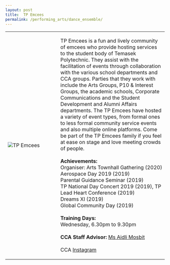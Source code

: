 ```yaml
---
layout: post
title:  TP Emcees
permalink: /performing_arts/dance_ensemble/
---
```


<div>
<table>
    <tr>
        <td style="width:33%"><image src="{{site.baseurl}}/images/CCA_tp_emcees.jpg" style="display:block;margin-left:auto;margin-right:auto;" alt="TP Emcees"></image></td>
        <td>
            <p>
                TP Emcees is a fun and lively community of emcees who provide hosting services to the student body of Temasek Polytechnic. They assist with the facilitation of events through collaboration with the various school departments and CCA groups. Parties that they work with include the Arts Groups, P10 & Interest Groups, the academic schools, Corporate Communications and the Student Development and Alumni Affairs departments. The TP Emcees have hosted a variety of event types, from formal ones to less formal community service events and also multiple online platforms. Come be part of the TP Emcees family if you feel at ease on stage and love meeting crowds of people.<br>
                <br>
                <b>Achievements:</b><br>
                Organiser: Arts Townhall Gathering (2020)<br>
                Aerospace Day 2019 (2019)<br>
                Parental Guidance Seminar (2019)<br>
                TP National Day Concert 2019 (2019), TP Lead Heart Conference (2019)<br>
                Dreams XI (2019)<br>
                Global Community Day (2019)<br>
                <br>
                <b>Training Days:</b><br>
                Wednesday, 6.30pm to 9.30pm<br>
                <br>
                <b>CCA Staff Advisor:</b> <a href="mailto:aidli@tp.edu.sg">Ms Aidli Mosbit</a><br>
                <br>
                CCA <a href="https://www.instagram.com/tpemcees">Instagram</a>
            </p>
        </td>
    </tr>
</table>
</div>
